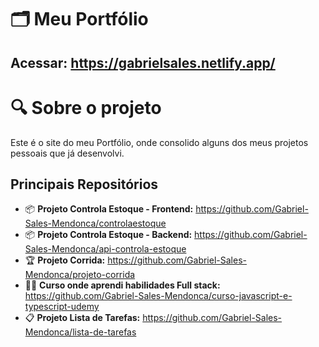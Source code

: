 # 🗂️ Meu Portfólio
## Acessar: https://gabrielsales.netlify.app/
# 🔍 Sobre o projeto
Este é o site do meu Portfólio, onde consolido alguns dos meus projetos pessoais que já desenvolvi.

## Principais Repositórios
- 📦 **Projeto Controla Estoque - Frontend:** https://github.com/Gabriel-Sales-Mendonca/controlaestoque
- 📦 **Projeto Controla Estoque - Backend:** https://github.com/Gabriel-Sales-Mendonca/api-controla-estoque
- 🏆 **Projeto Corrida:** https://github.com/Gabriel-Sales-Mendonca/projeto-corrida
- 🧑‍💻 **Curso onde aprendi habilidades Full stack:** https://github.com/Gabriel-Sales-Mendonca/curso-javascript-e-typescript-udemy
- 📋 **Projeto Lista de Tarefas:** https://github.com/Gabriel-Sales-Mendonca/lista-de-tarefas
